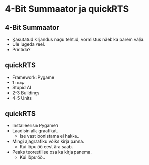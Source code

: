 # 4-Bit Summaator ja quickRTS

## 4-Bit Summaator
- Kasutatud kirjandus nagu tehtud, vormistus näeb ka parem välja.
- Üle lugeda veel.
- Printida? 

## quickRTS
- Framework: Pygame
- 1 map
- Stupid AI
- 2-3 Buildings
- 4-5 Units

## quickRTS
- Installeerisin Pygame'i
- Laadisin alla graafikat. 
	- Ise vast joonistama ei hakka..
- Mingi ajagraafiku võiks kirja panna. 
	- Kui lõputöö eest ära saab. 
- Peaks teoreetilise osa ka kirja panema. 
	- Kui lõputöö.. 
